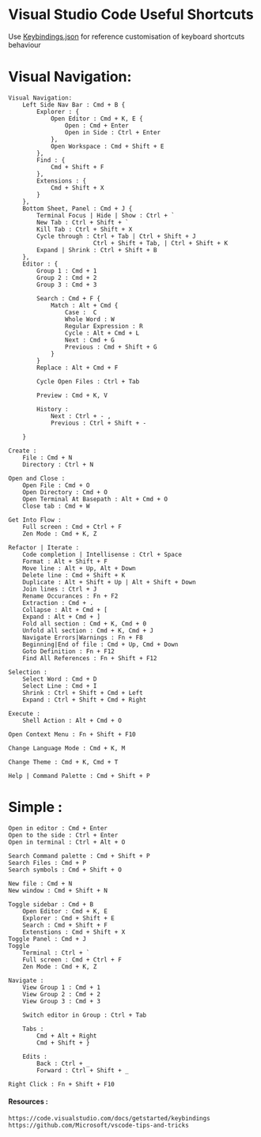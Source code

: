 # Visual Studio Code Useful Shortcuts

Use [Keybindings.json](./Keybindings.json) for reference customisation of keyboard shortcuts behaviour 

# Visual Navigation: 
    Visual Navigation: 
        Left Side Nav Bar : Cmd + B {
            Explorer : {
                Open Editor : Cmd + K, E {
                    Open : Cmd + Enter
                    Open in Side : Ctrl + Enter 
                },
                Open Workspace : Cmd + Shift + E
            },
            Find : {
                Cmd + Shift + F
            },
            Extensions : {
                Cmd + Shift + X
            }
        }, 
        Bottom Sheet, Panel : Cmd + J {
            Terminal Focus | Hide | Show : Ctrl + `
            New Tab : Ctrl + Shift + `
            Kill Tab : Ctrl + Shift + X
            Cycle through : Ctrl + Tab | Ctrl + Shift + J
                            Ctrl + Shift + Tab, | Ctrl + Shift + K
            Expand | Shrink : Ctrl + Shift + B
        }, 
        Editor : {
            Group 1 : Cmd + 1 
            Group 2 : Cmd + 2
            Group 3 : Cmd + 3 

            Search : Cmd + F {
                Match : Alt + Cmd {
                    Case :  C
                    Whole Word : W
                    Regular Expression : R
                    Cycle : Alt + Cmd + L
                    Next : Cmd + G
                    Previous : Cmd + Shift + G
                }
            }
            Replace : Alt + Cmd + F 
            
            Cycle Open Files : Ctrl + Tab

            Preview : Cmd + K, V

            History : 
                Next : Ctrl + - , 
                Previous : Ctrl + Shift + -

        }

    Create : 
        File : Cmd + N
        Directory : Ctrl + N
        
    Open and Close : 
        Open File : Cmd + O
        Open Directory : Cmd + O
        Open Terminal At Basepath : Alt + Cmd + O
        Close tab : Cmd + W

    Get Into Flow : 
        Full screen : Cmd + Ctrl + F
        Zen Mode : Cmd + K, Z
    
    Refactor | Iterate : 
        Code completion | Intellisense : Ctrl + Space
        Format : Alt + Shift + F
        Move line : Alt + Up, Alt + Down
        Delete line : Cmd + Shift + K
        Duplicate : Alt + Shift + Up | Alt + Shift + Down 
        Join lines : Ctrl + J
        Rename Occurances : Fn + F2
        Extraction : Cmd + .
        Collapse : Alt + Cmd + [ 
        Expand : Alt + Cmd + ]
        Fold all section : Cmd + K, Cmd + 0
        Unfold all section : Cmd + K, Cmd + J
        Navigate Errors|Warnings : Fn + F8
        Beginning|End of file : Cmd + Up, Cmd + Down
        Goto Definition : Fn + F12
        Find All References : Fn + Shift + F12

    Selection : 
        Select Word : Cmd + D
        Select Line : Cmd + I 
        Shrink : Ctrl + Shift + Cmd + Left
        Expand : Ctrl + Shift + Cmd + Right

    Execute :
        Shell Action : Alt + Cmd + O

    Open Context Menu : Fn + Shift + F10

    Change Language Mode : Cmd + K, M

    Change Theme : Cmd + K, Cmd + T
    
    Help | Command Palette : Cmd + Shift + P

    
    
# Simple :     
    
    Open in editor : Cmd + Enter
    Open to the side : Ctrl + Enter
    Open in terminal : Ctrl + Alt + O
    
    Search Command palette : Cmd + Shift + P 
    Search Files : Cmd + P 
    Search symbols : Cmd + Shift + O
    
    New file : Cmd + N 
    New window : Cmd + Shift + N 

    Toggle sidebar : Cmd + B 
        Open Editor : Cmd + K, E
        Explorer : Cmd + Shift + E
        Search : Cmd + Shift + F
        Extenstions : Cmd + Shift + X
    Toggle Panel : Cmd + J 
    Toggle 
        Terminal : Ctrl + `
        Full screen : Cmd + Ctrl + F
        Zen Mode : Cmd + K, Z

    Navigate : 
        View Group 1 : Cmd + 1
        View Group 2 : Cmd + 2
        View Group 3 : Cmd + 3

        Switch editor in Group : Ctrl + Tab

        Tabs : 
            Cmd + Alt + Right 
            Cmd + Shift + }
    
        Edits : 
            Back : Ctrl + _
            Forward : Ctrl + Shift + _
        
    Right Click : Fn + Shift + F10
    

#### Resources : 
    https://code.visualstudio.com/docs/getstarted/keybindings
    https://github.com/Microsoft/vscode-tips-and-tricks
